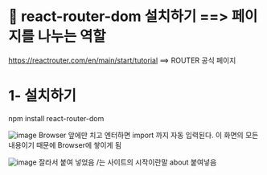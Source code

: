 # 🎃 react-router-dom 설치하기 ==> 페이지를 나누는 역할

https://reactrouter.com/en/main/start/tutorial  ==> ROUTER 공식 페이지

# 1-  설치하기 
  npm install react-router-dom

  ![image](https://github.com/yeon2716/react/assets/145514579/ea619218-c7cc-4922-8378-0afdd262e056)
  Browser 앞에만 치고 엔터하면 import 까지 자동 입력된다.
  <App /> 이 화면의 모든 내용이기 때문에 Browser에 쌓이게 됨



![image](https://github.com/yeon2716/react/assets/145514579/d4b78a1b-aeb9-4f57-8088-e59a1c81a53d)
<Homepage /> 잘라서 붙여 넣었음      /는 사이트의 시작이란말
about 붙여넣음


